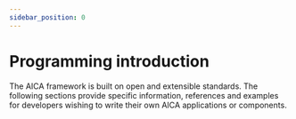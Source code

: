 ```yaml
---
sidebar_position: 0
---
```


# Programming introduction

The AICA framework is built on open and extensible standards. The following sections provide specific information,
references and examples for developers wishing to write their own AICA applications or components.